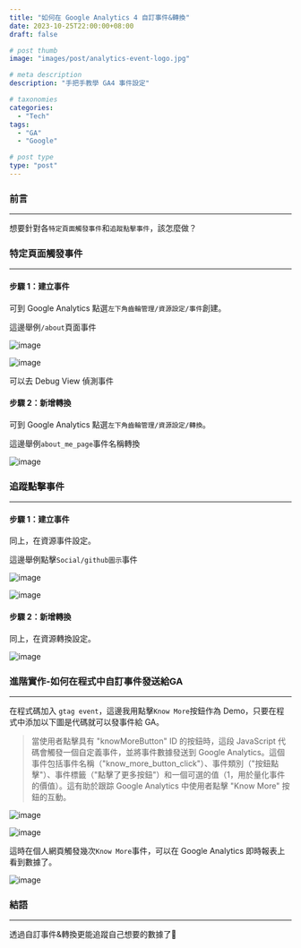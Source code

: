 ```yaml
---
title: "如何在 Google Analytics 4 自訂事件&轉換"
date: 2023-10-25T22:00:00+08:00
draft: false

# post thumb
image: "images/post/analytics-event-logo.jpg"

# meta description
description: "手把手教學 GA4 事件設定"

# taxonomies
categories:
  - "Tech"
tags:
  - "GA"
  - "Google"

# post type
type: "post"
---
```


### 前言

---

想要針對各`特定頁面觸發事件`和`追蹤點擊事件`，該怎麼做？

### 特定頁面觸發事件

---

#### 步驟 1：建立事件

可到 Google Analytics 點選`左下角齒輪管理/資源設定/事件`創建。

這邊舉例`/about`頁面事件

![image](../../../../images/post/post-6-1.jpg)

![image](../../../../images/post/post-6-2.jpg)

可以去 Debug View 偵測事件

#### 步驟 2：新增轉換

可到 Google Analytics 點選`左下角齒輪管理/資源設定/轉換`。

這邊舉例`about_me_page`事件名稱轉換

![image](../../../../images/post/post-6-3.jpg)

### 追蹤點擊事件

---

#### 步驟 1：建立事件

同上，在資源事件設定。

這邊舉例點擊`Social/github圖示`事件

![image](../../../../images/post/post-6-4.jpg)

![image](../../../../images/post/post-6-5.jpg)

#### 步驟 2：新增轉換

同上，在資源轉換設定。

![image](../../../../images/post/post-6-6.jpg)

### 進階實作-如何在程式中自訂事件發送給GA

---

在程式碼加入 `gtag event`，這邊我用點擊`Know More`按鈕作為 Demo，只要在程式中添加以下圖是代碼就可以發事件給 GA。

> 當使用者點擊具有 "knowMoreButton" ID 的按鈕時，這段 JavaScript 代碼會觸發一個自定義事件，並將事件數據發送到 Google Analytics。這個事件包括事件名稱（"know_more_button_click"）、事件類別（"按鈕點擊"）、事件標籤（"點擊了更多按鈕"）和一個可選的值（1，用於量化事件的價值）。這有助於跟踪 Google Analytics 中使用者點擊 "Know More" 按鈕的互動。

![image](../../../../images/post/post-6-7.jpg)

![image](../../../../images/post/post-6-8.jpg)

這時在個人網頁觸發幾次`Know More`事件，可以在 Google Analytics 即時報表上看到數據了。

![image](../../../../images/post/post-6-9.jpg)

### 結語

---

透過自訂事件&轉換更能追蹤自己想要的數據了🎉